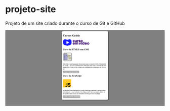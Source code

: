 # projeto-site
 Projeto de um site criado durante o curso de Git e GitHub

<img src="image/imagens-do-readme/Captura de tela 2025-03-21 095133.png">